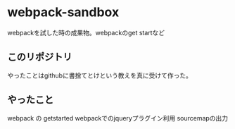 # webpack-sandbox
webpackを試した時の成果物。webpackのget startなど

## このリポジトリ
やったことはgithubに書捨てとけという教えを真に受けて作った。

## やったこと
webpack の getstarted
webpackでのjqueryプラグイン利用
sourcemapの出力

